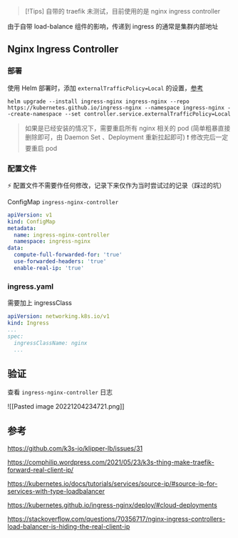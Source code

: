 > [!Tips]
> 自带的 traefik 未测试，目前使用的是 nginx ingress controller

由于自带 load-balance 组件的影响，传递到 ingress 的通常是集群内部地址

## Nginx Ingress Controller

### 部署

使用 Helm 部署时，添加 `externalTrafficPolicy=Local` 的设置，[参考](https://kubernetes.github.io/ingress-nginx/deploy/#cloud-deployments)

```shell
helm upgrade --install ingress-nginx ingress-nginx --repo https://kubernetes.github.io/ingress-nginx --namespace ingress-nginx --create-namespace --set controller.service.externalTrafficPolicy=Local
```

> 如果是已经安装的情况下，需要重启所有 nginx 相关的 pod (简单粗暴直接删除即可，由 Daemon Set 、Deployment 重新拉起即可)
> ❗ 修改完后一定要重启 pod


### 配置文件

⚡ 配置文件不需要作任何修改，记录下来仅作为当时尝试过的记录（踩过的坑）

ConfigMap  `ingress-nginx-controller`

```yaml
apiVersion: v1  
kind: ConfigMap  
metadata:  
  name: ingress-nginx-controller  
  namespace: ingress-nginx  
data:  
  compute-full-forwarded-for: 'true'  
  use-forwarded-headers: 'true'  
  enable-real-ip: 'true'
```


### ingress.yaml

需要加上 ingressClass

```yaml
apiVersion: networking.k8s.io/v1
kind: Ingress
...
spec:
  ingressClassName: nginx
  ...
```


## 验证

查看 `ingress-nginx-controller` 日志

![[Pasted image 20221204234721.png]]


## 参考

https://github.com/k3s-io/klipper-lb/issues/31

https://comphilip.wordpress.com/2021/05/23/k3s-thing-make-traefik-forward-real-client-ip/

https://kubernetes.io/docs/tutorials/services/source-ip/#source-ip-for-services-with-type-loadbalancer

https://kubernetes.github.io/ingress-nginx/deploy/#cloud-deployments

https://stackoverflow.com/questions/70356717/nginx-ingress-controllers-load-balancer-is-hiding-the-real-client-ip